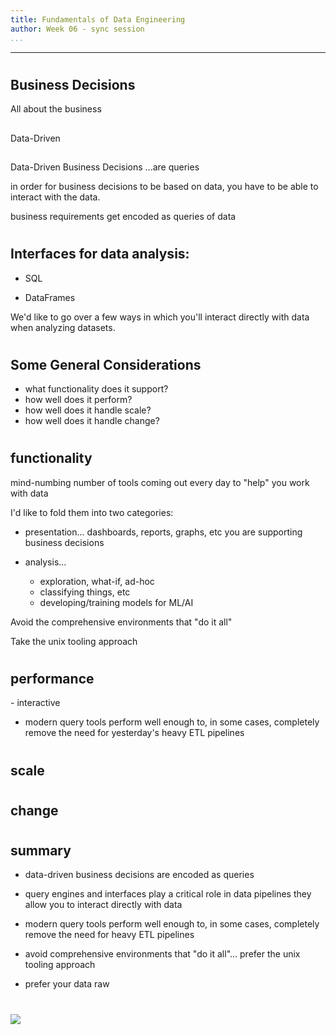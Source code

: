 ```yaml
---
title: Fundamentals of Data Engineering
author: Week 06 - sync session
...
```


---

#
## Business Decisions

<div class="notes">
All about the business
</div>

##

Data-Driven

## 

Data-Driven Business Decisions
...are queries

<div class="notes">
in order for 
business decisions to be based on data,
you have to be able to interact with the data.

business requirements get encoded as queries of data
</div>

#
## Interfaces for data analysis:

- SQL

- DataFrames

<div class="notes">
We'd like to go over a few ways in which you'll interact directly with
data when analyzing datasets.
</div>


#
## Some General Considerations

- what functionality does it support?
- how well does it perform?
- how well does it handle scale?
- how well does it handle change?



#
## functionality

<div class="notes">
mind-numbing number of tools coming out every day
to "help" you work with data

I'd like to fold them into two categories:

- presentation...
    dashboards, reports, graphs, etc
    you are supporting business decisions

- analysis... 
    - exploration, what-if, ad-hoc
    - classifying things, etc
    - developing/training models for ML/AI

Avoid the comprehensive environments that "do it all"

Take the unix tooling approach
</div>


#
## performance

<div class="notes">
- interactive

- modern query tools perform well enough to, in some cases, completely remove
  the need for yesterday's heavy ETL pipelines
</div>


#
## scale


#
## change

<div class="notes">
</div>



#
## summary

- data-driven business decisions are encoded as queries

- query engines and interfaces play a critical role in data pipelines they
  allow you to interact directly with data

- modern query tools perform well enough to, in some cases, completely remove
  the need for heavy ETL pipelines

- avoid comprehensive environments that "do it all"... prefer the unix tooling
  approach

- prefer your data raw


#

<img class="logo" src="images/berkeley-school-of-information-logo.png"/>

